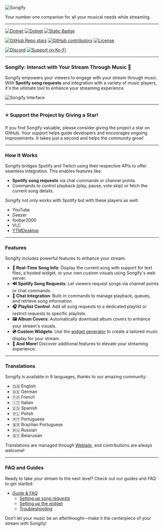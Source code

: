 ![Songify](https://songify.rocks/img/Songify.png)  

Your number one companion for all your musical needs while streaming.  

---

[![Dotnet](https://img.shields.io/badge/platform-windows-blue?style=for-the-badge&color=%23159643)]() 
[![Dotnet](https://img.shields.io/badge/written_in-C%23-blue?style=for-the-badge&color=%23159643)]() 
[![Static Badge](https://img.shields.io/badge/downloads-108k-blue?style=for-the-badge&color=%23159643)]()

[![GitHub Repo stars](https://img.shields.io/github/stars/songify-rocks/Songify?style=for-the-badge&color=%23159643)](https://github.com/songify-rocks/Songify/stargazers) 
[![GitHub contributors](https://img.shields.io/github/contributors/songify-rocks/Songify?style=for-the-badge&color=%23159643)](https://github.com/songify-rocks/Songify/graphs/contributors)
[![License](https://img.shields.io/badge/LICENSE%20details-GNU%20General%20Public%20License%20v3.0-blue?style=for-the-badge&color=%23159643)](https://github.com/songify-rocks/Songify/blob/master/LICENSE) 

[![Discord](https://img.shields.io/discord/117032577977679873?style=for-the-badge&logo=discord&logoColor=%23ffffff&color=%23159643)](https://discord.gg/H8nd4T4) 
[![Support on Ko-Fi](https://img.shields.io/badge/support_on-Ko--Fi-blue?style=for-the-badge&logo=kofi&logoColor=%23ffffff&color=%23159643)](https://ko-fi.com/S6S167PLK) 

---

### Songify: Interact with Your Stream Through Music 🎵

Songify empowers your viewers to engage with your stream through music. With **Spotify song requests** and integration with a variety of music players, it's the ultimate tool to enhance your streaming experience.  

![Songify Interface](https://github.com/user-attachments/assets/6fab125f-e0f6-4b00-b11d-aefa34639553)

---

### ⭐ Support the Project by Giving a Star!

If you find Songify valuable, please consider giving the project a star on GitHub. Your support helps guide developers and encourages ongoing improvements. It takes just a second and helps the community grow!  

---

### How It Works

Songify bridges Spotify and Twitch using their respective APIs to offer seamless integration. This enables features like:
- **Spotify song requests** via chat commands or channel points.
- Commands to control playback (play, pause, vote skip) or fetch the current song details.
  
Songify not only works with Spotify but with these players as well:
  - YouTube
  - Deezer
  - foobar2000
  - VLC
  - [YTMDesktop](https://github.com/ytmdesktop/ytmdesktop)

---

### Features

Songify includes powerful features to enhance your stream:

- **🎵 Real-Time Song Info**: Display the current song with support for text files, a hosted widget, or your own custom visuals using Songify's web server.
- **🔊 Spotify Song Requests**: Let viewers request songs via channel points or chat commands.
- **💬 Chat Integration**: Built-in commands to manage playback, queues, and retrieve song information.
- **🎧 Playlist Control**: Add all song requests to a dedicated playlist or restrict requests to specific playlists.
- **🖼️ Album Covers**: Automatically download album covers to enhance your stream's visuals.
- **💿 Custom Widgets**: Use the [widget generator](https://widget.songify.rocks) to create a tailored music display for your stream.
- **🎉 And More!** Discover additional features to elevate your streaming experience.

---

### Translations

Songify is available in 9 languages, thanks to our amazing community:  

- 🇬🇧 English  
- 🇩🇪 German  
- 🇫🇷 French  
- 🇮🇹 Italian  
- 🇪🇸 Spanish  
- 🇵🇱 Polish  
- 🇵🇹 Portuguese  
- 🇧🇷 Brazilian Portuguese  
- 🇷🇺 Russian  
- 🇧🇾 Belarusian  

Translations are managed through [Weblate](https://translate.songify.rocks/projects/songify/songify/), and contributions are always welcome!

---

### FAQ and Guides

Ready to take your stream to the next level? Check out our guides and FAQ to get started:

- [Guide & FAQ](https://github.com/songify-rocks/Songify/wiki)  
  - [Setting up song requests](https://github.com/songify-rocks/Songify/wiki/Setting-up-song-requests)  
  - [Setting up the widget](https://github.com/songify-rocks/Songify/wiki/Setting-up-the-widget)  
  - [Troubleshooting](https://github.com/songify-rocks/Songify/wiki/Troubleshooting)  

Don’t let your music be an afterthought—make it the centerpiece of your stream with Songify!
